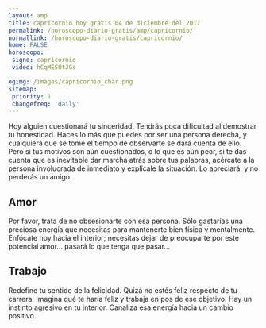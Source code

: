```yaml
---
layout: amp
title: capricornio hoy gratis 04 de diciembre del 2017 
permalink: /horoscopo-diario-gratis/amp/capricornio/
normallink: /horoscopo-diario-gratis/capricornio/
home: FALSE
horoscopo:
 signo: capricornio
 video: hCqMESUtJGs

ogimg: /images/capricornio_char.png
sitemap:
 priority: 1
 changefreq: 'daily'
---
```



Hoy alguien cuestionará tu sinceridad. Tendrás poca dificultad al demostrar tu honestidad. Haces lo más que puedes por ser una persona derecha, y cualquiera que se tome el tiempo de observarte se dará cuenta de ello. Pero si tus motivos son aún cuestionados, o lo que es aún peor, si te das cuenta que es inevitable dar marcha atrás sobre tus palabras, acércate a la persona involucrada de inmediato y explícale la situación. Lo apreciará, y no perderás un amigo.

## Amor

Por favor, trata de no obsesionarte con esa persona. Sólo gastarías una preciosa energía que necesitas para mantenerte bien física y mentalmente. Enfócate hoy hacia el interior; necesitas dejar de preocuparte por este potencial amor... pasará lo que tenga que pasar...

## Trabajo

Redefine tu sentido de la felicidad. Quizá no estés feliz respecto de tu carrera. Imagina qué te haría feliz y trabaja en pos de ese objetivo. Hay un instinto agresivo en tu interior. Canaliza esa energía hacia un cambio positivo.